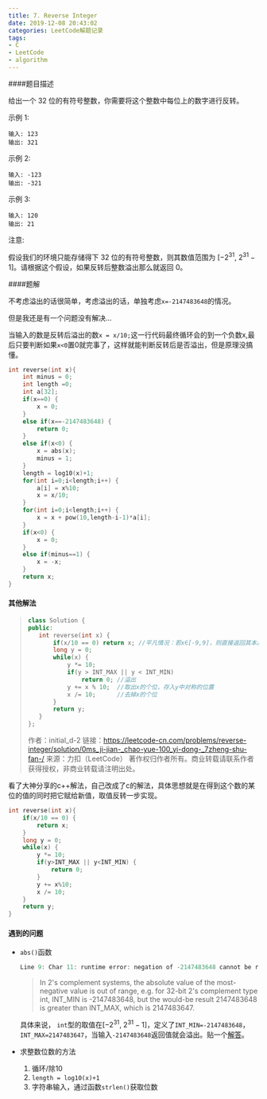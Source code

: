 ```yaml
---
title: 7. Reverse Integer
date: 2019-12-08 20:43:02
categories: LeetCode解题记录
tags:
- C
- LeetCode
- algorithm
---
```


####题目描述

给出一个 32 位的有符号整数，你需要将这个整数中每位上的数字进行反转。

示例 1:

```
输入: 123
输出: 321
```

 示例 2:

```
输入: -123
输出: -321
```

示例 3:

```
输入: 120
输出: 21
```

注意:

假设我们的环境只能存储得下 32 位的有符号整数，则其数值范围为 [${ -{2}^{31} }$,  ${ {2}^{31} }-1$]。请根据这个假设，如果反转后整数溢出那么就返回 0。

####题解

不考虑溢出的话很简单，考虑溢出的话，单独考虑`x=-2147483648`的情况。

但是我还是有一个问题没有解决...

当输入的数是反转后溢出的数`x = x/10;`这一行代码最终循环会的到一个负数x,最后只要判断如果`x<0`置0就完事了，这样就能判断反转后是否溢出，但是原理没搞懂。

```c
int reverse(int x){
    int minus = 0;
    int length =0;
    int a[32];
    if(x==0) {
        x = 0;
    }
    else if(x==-2147483648) {
        return 0;
    }
    else if(x<0) {
        x = abs(x);
        minus = 1;
    }
    length = log10(x)+1;
    for(int i=0;i<length;i++) {
        a[i] = x%10;
        x = x/10;
    }
    for(int i=0;i<length;i++) {
        x = x + pow(10,length-i-1)*a[i];
    }
    if(x<0) {
        x = 0;
    }
    else if(minus==1) {
        x = -x;
    }
    return x;
}
```

#### 其他解法

>```c++
>class Solution {
>public:
>    int reverse(int x) {
>        if(x/10 == 0) return x; //平凡情况：若x∈[-9,9]，则直接返回其本身
>        long y = 0; 
>        while(x) {
>            y *= 10;
>            if(y > INT_MAX || y < INT_MIN)
>                return 0; //溢出
>            y += x % 10;  //取出x的个位，存入y中对称的位置
>            x /= 10;      //去掉x的个位
>        }
>        return y;
>    }
>};
>```
>
>作者：initial_d-2
>链接：https://leetcode-cn.com/problems/reverse-integer/solution/0ms_ji-jian-_chao-yue-100_yi-dong-_7zheng-shu-fan-/
>来源：力扣（LeetCode）
>著作权归作者所有。商业转载请联系作者获得授权，非商业转载请注明出处。

看了大神分享的c++解法，自己改成了c的解法，具体思想就是在得到这个数的某位的值的同时把它赋给新值，取值反转一步实现。

```c
int reverse(int x){
    if(x/10 == 0) {
        return x;
    }
    long y = 0;
    while(x) {
        y *= 10;
        if(y>INT_MAX || y<INT_MIN) {
            return 0;
        }
        y += x%10;
        x /= 10;
    }
    return y;
}
```



#### 遇到的问题 

* `abs()`函数

  ```c
  Line 9: Char 11: runtime error: negation of -2147483648 cannot be represented in type 'int'; cast to an unsigned type to negate this value to itself (solution.c)
  ```

  > In 2's complement systems, the absolute value of the most-negative value is out of range, e.g. for 32-bit 2's complement type int, INT_MIN is -2147483648, but the would-be result 2147483648 is greater than INT_MAX, which is 2147483647.

  具体来说， `int`型的取值在[${ -{2}^{31} }$,  ${ {2}^{31} }-1$]，定义了`INT_MIN=-2147483648`，`INT_MAX=2147483647`，当输入`-2147483648`返回值就会溢出。贴一个[解答](https://stackoverflow.com/questions/11243014/why-the-absolute-value-of-the-max-negative-integer-2147483648-is-still-2147483)。

* 求整数位数的方法

  1. 循环/除10
  2. `length = log10(x)+1`
  3. 字符串输入，通过函数`strlen()`获取位数